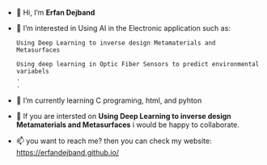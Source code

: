 - 👋 Hi, I’m <b>Erfan Dejband</b>
- 👀 I’m interested in Using AI in the Electronic application such as:

      Using Deep Learning to inverse design Metamaterials and Metasurfaces
      
      Using deep learning in Optic Fiber Sensors to predict environmental variabels
      .
      .
- 🌱 I’m currently learning C programing, html, and pyhton
- 💞️ If you are intersted on **Using Deep Learning to inverse design Metamaterials and Metasurfaces** i would be happy to collaborate.
- 📫 you want to reach me? then you can check my website: https://erfandejband.github.io/

<!---
ErfanDejband/ErfanDejband is a ✨ special ✨ repository because its `README.md` (this file) appears on your GitHub profile.
You can click the Preview link to take a look at your changes.
--->
